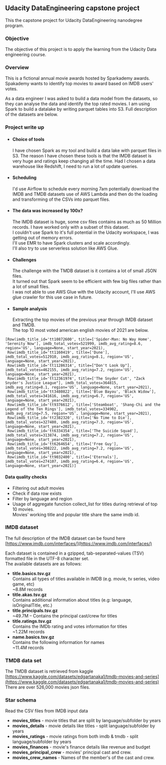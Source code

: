 ## Udacity DataEngineering capstone project
This the capstone project for Udacity DataEngineering nanodegree program.

### Objective
The objective of this project is to apply the learning from the Udacity Data engineering course. 

### Overview
This is a fictional annual movie awards hosted by Sparkademy awards.<br>
Spakademy wants to identify top movies to award based on IMDB users' votes.

As a data engineer I was asked to build a data model from the datasets, so they can analyse the data and identify the top rated movies.
I am using Spark to build a datalake by writing parquet tables into S3. Full description of the datasets are below.

### Project write up
- #### Choice of tools
    I have chosen Spark as my tool and build a data lake with parquet files in S3. The reason I have chosen these tools
    is that the IMDB dataset is very huge and ratings keep changing all the time. Had I chosen a data warehouse like Redshift, I need to run a lot of update queries.
- #### Scheduling
    I'd use Airflow to schedule every morning 7am potentially download the IMDB and TMDB datasets use of AWS Lambda and then do the loading and transforming of the CSVs into parquet files.
- #### The data was increased by 100x?
    The IMDB dataset is huge, some csv files contains as much as 50 Million records. I have worked only with a subset of this dataset.<br> 
    I couldn't use Spark to it's full potential in the Udacity workspace, I was getting out of memory errors.<br>
    I'll use EMR to have Spark clusters and scale accordingly. <br>
    I'll also try to use serverless solution like AWS Glue.
- #### Challenges
  The challenge with the TMDB dataset is it contains a lot of small JSON files.<br>
  It turned out that Spark seem to be efficient with few big files rather than a lot of small files.<br>
  I was not able to use AWS Glue with the Udacity account, I'll use AWS glue crawler for this use case in future.
- #### Sample analysis
  Extracting the top movies of the previous year through IMDB dataset and TMDB.<br>
The top 10 most voted american english movies of 2021 are below.

```jupyter
[Row(imdb_title_id='tt10872600', title=['Spider-Man: No Way Home', 'Serenity Now'], imdb_total_votes=521999, imdb_avg_rating=8.6, region='US', language=None, start_year=2021),
 Row(imdb_title_id='tt1160419', title=['Dune'], imdb_total_votes=512910, imdb_avg_rating=8.1, region='US', language=None, start_year=2021),
 Row(imdb_title_id='tt11286314', title=["Don't Look Up"], imdb_total_votes=462155, imdb_avg_rating=7.2, region='US', language=None, start_year=2021),
 Row(imdb_title_id='tt12361974', title=['The Snyder Cut', "Zack Snyder's Justice League"], imdb_total_votes=364815, imdb_avg_rating=8.1, region='US', language=None, start_year=2021),
 Row(imdb_title_id='tt3480822', title=['Blue Bayou', 'Black Widow'], imdb_total_votes=341616, imdb_avg_rating=6.7, region='US', language=None, start_year=2021),
 Row(imdb_title_id='tt9376612', title=['Steamboat', 'Shang-Chi and the Legend of the Ten Rings'], imdb_total_votes=334902, imdb_avg_rating=7.5, region='US', language=None, start_year=2021),
 Row(imdb_title_id='tt2382320', title=['No Time to Die'], imdb_total_votes=327480, imdb_avg_rating=7.3, region='US', language=None, start_year=2021),
 Row(imdb_title_id='tt6334354', title=['The Suicide Squad'], imdb_total_votes=313874, imdb_avg_rating=7.2, region='US', language=None, start_year=2021),
 Row(imdb_title_id='tt6264654', title=['Free Guy'], imdb_total_votes=308222, imdb_avg_rating=7.2, region='US', language=None, start_year=2021),
 Row(imdb_title_id='tt9032400', title=['Eternals'], imdb_total_votes=274107, imdb_avg_rating=6.4, region='US', language=None, start_year=2021)]
```
#### Data quality checks
- Filtering out adult movies
- Check if data row exists
- Filter by language and region
- Usage of aggregate function collect_list for titles during retrieval of top 10 movies.<br>
Movies' working title and popular title share the same imdb id. 

### IMDB dataset
The full description of the IMDB dataset can be found here [https://www.imdb.com/interfaces/](https://www.imdb.com/interfaces/)

Each dataset is contained in a gzipped, tab-separated-values (TSV) formatted file in the UTF-8 character set.<br>
The available datasets are as follows:<br>
- **title.basics.tsv.gz** <br>
Contains all types of titles available in IMDB (e.g. movie, tv series, video game, etc) <br>~8.8M records
- **title.akas.tsv.gz** <br>
Contains additional information about titles (e.g: language, isOriginalTitle, etc.)
- **title.principals.tsv.gz** <br> ~49.7M – Contains the principal cast/crew for titles
- **title.ratings.tsv.gz** <br>
Contains the IMDb rating and votes information for titles<br>
~1.22M records
- **name.basics.tsv.gz**<br>
Contains the following information for names<br>
~11.4M records
  
### TMDB data set
The TMDB dataset is retrieved from kaggle [https://www.kaggle.com/datasets/edgartanaka1/tmdb-movies-and-series](https://www.kaggle.com/datasets/edgartanaka1/tmdb-movies-and-series)
There are over 526,000 movies json files.

### Star schema
Read the CSV files from IMDB input data

- **movies_titles** - movie titles that are split by language/subfolder by years
- **movies_details** - movie details like titles - split language/subfolder by years
- **movies_ratings** - movie ratings from both imdb & tmdb - split language/subfolder by years
- **movies_finances** - movie's finance details like revenue and budget
- **movies_principal_crew** - movies' principal cast and crew.
- **movies_crew_names** - Names of the member's of the cast and crew.

